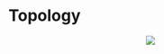 # Topology

<p align="center">
  <img src="https://www.lucidchart.com/publicSegments/view/1a8af2ae-765e-470b-b823-95da943cb560/image.png">
</p>


